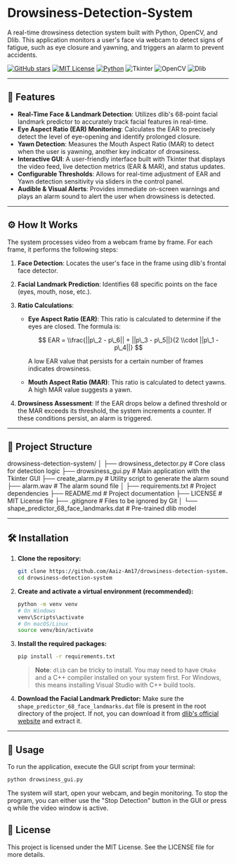 # Drowsiness-Detection-System

A real-time drowsiness detection system built with Python, OpenCV, and Dlib. This application monitors a user's face via webcam to detect signs of fatigue, such as eye closure and yawning, and triggers an alarm to prevent accidents.

[![GitHub stars](https://img.shields.io/github/stars/Aaiz-Am17/drowsiness-detection-system?style=social)](https://github.com/Aaiz-Am17/drowsiness-detection-system/stargazers)
[![MIT License](https://img.shields.io/badge/License-MIT-blue.svg)](https://opensource.org/licenses/MIT)
[![Python](https://img.shields.io/badge/Python-3.8%2B-blue)](https://www.python.org/)
![Tkinter](https://img.shields.io/badge/Built%20with-Tkinter-FF69B4?logo=python)
![OpenCV](https://img.shields.io/badge/OpenCV-Face%20Detection-green?logo=opencv)
![Dlib](https://img.shields.io/badge/Dlib-Landmark%20Predictor-orange?logo=ai)

-----

## 🌟 Features

  * **Real-Time Face & Landmark Detection**: Utilizes dlib's 68-point facial landmark predictor to accurately track facial features in real-time.
  * **Eye Aspect Ratio (EAR) Monitoring**: Calculates the EAR to precisely detect the level of eye-opening and identify prolonged closure.
  * **Yawn Detection**: Measures the Mouth Aspect Ratio (MAR) to detect when the user is yawning, another key indicator of drowsiness.
  * **Interactive GUI**: A user-friendly interface built with Tkinter that displays the video feed, live detection metrics (EAR & MAR), and status updates.
  * **Configurable Thresholds**: Allows for real-time adjustment of EAR and Yawn detection sensitivity via sliders in the control panel.
  * **Audible & Visual Alerts**: Provides immediate on-screen warnings and plays an alarm sound to alert the user when drowsiness is detected.

-----

## ⚙️ How It Works

The system processes video from a webcam frame by frame. For each frame, it performs the following steps:

1.  **Face Detection**: Locates the user's face in the frame using dlib's frontal face detector.

2.  **Facial Landmark Prediction**: Identifies 68 specific points on the face (eyes, mouth, nose, etc.).

3.  **Ratio Calculations**:

      * **Eye Aspect Ratio (EAR)**: This ratio is calculated to determine if the eyes are closed. The formula is:

        $$
        EAR = \\frac{||p\_2 - p\_6|| + ||p\_3 - p\_5||}{2 \\cdot ||p\_1 - p\_4||}
        $$

        A low EAR value that persists for a certain number of frames indicates drowsiness.

      * **Mouth Aspect Ratio (MAR)**: This ratio is calculated to detect yawns. A high MAR value suggests a yawn.

4.  **Drowsiness Assessment**: If the EAR drops below a defined threshold or the MAR exceeds its threshold, the system increments a counter. If these conditions persist, an alarm is triggered.

-----

## 📂 Project Structure
drowsiness-detection-system/
│
├── drowsiness_detector.py      # Core class for detection logic
├── drowsiness_gui.py           # Main application with the Tkinter GUI
├── create_alarm.py             # Utility script to generate the alarm sound
├── alarm.wav                   # The alarm sound file
│
├── requirements.txt            # Project dependencies
├── README.md                   # Project documentation
├── LICENSE                     # MIT License file
├── .gitignore                  # Files to be ignored by Git
│
└── shape_predictor_68_face_landmarks.dat  # Pre-trained dlib model

-----

## 🛠️ Installation

1.  **Clone the repository:**

    ```bash
    git clone https://github.com/Aaiz-Am17/drowsiness-detection-system.git
    cd drowsiness-detection-system
    ```

2.  **Create and activate a virtual environment (recommended):**

    ```bash
    python -m venv venv
    # On Windows
    venv\Scripts\activate
    # On macOS/Linux
    source venv/bin/activate
    ```

3.  **Install the required packages:**

    ```bash
    pip install -r requirements.txt
    ```

    > **Note**: `dlib` can be tricky to install. You may need to have `CMake` and a C++ compiler installed on your system first. For Windows, this means installing Visual Studio with C++ build tools.

4.  **Download the Facial Landmark Predictor:**
    Make sure the `shape_predictor_68_face_landmarks.dat` file is present in the root directory of the project. If not, you can download it from [dlib's official website](http://dlib.net/files/shape_predictor_68_face_landmarks.dat.bz2) and extract it.

-----

## 🚀 Usage

To run the application, execute the GUI script from your terminal:

```bash
python drowsiness_gui.py
```

The system will start, open your webcam, and begin monitoring. To stop the program, you can either use the "Stop Detection" button in the GUI or press q while the video window is active.

## 📜 License
This project is licensed under the MIT License. See the LICENSE file for more details.
